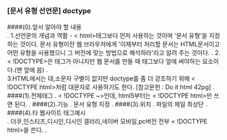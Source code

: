 ### [문서 유형 선언문] doctype

####(0).앞서 알아야 할 내용  
.
    1.선언문의 개념과 역활 - < html>태그보다 먼저 사용하는 것이며 '문서 유형'을 지정하는 것이다.
        문서 유형이란 웹 브라우저에게 '이제부터 처리할 문서는 HTML문서이고 어떤 유형을 사용했으니 그
        버전에 맞는 방법으로 해석하라'라고 알려 주는 것이다.
.
    2.< !DOCTYPE>은 태그가 아니지만 웹 문서를 만들 때 <html>태그보다 앞에 써야하는 요소이다.(맨 앞에 씀)
.    
    3.HTML에서는 대,소문자 구별이 없지만 doctype를 좀 더 강조하기 위해 < !DOCTYPE html>처럼 대문자로 사용하기도 한다.
        [참고문헌 : Do it html 42pg]
.    
####(1).전체태그
.
    < !DOCTYPE ~>인데, html5부터는 < !DOCTYPE html>만 쓰면 된다.
.
####(2).기능
.
    문서 유형 지정
.
####(3).위치
.
    파일의 제일 최상단
.
####(4).타 웹사이트 태그예시    
.
    더쿠,인스티즈,디시인,디시인 갤러리,네이버 모바일,pc버전 전부 < !DOCTYPE html>을 쓴다.
.